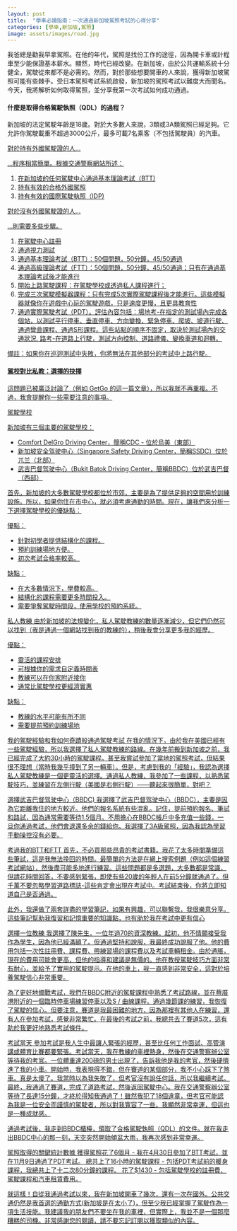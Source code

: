 ```yaml
---
layout: post
title:  "學車必讀指南：一次通過新加坡駕照考試的心得分享"
categories: [學車,新加坡,駕照]
image: assets/images/road.jpg
---
```


我爸總是勸我早拿駕照。在他的年代，駕照是找份工作的途徑，因為開卡車或計程車至少能保證基本薪水。顯然，時代已經改變。在新加坡，由於公共運輸系統十分健全，駕駛從來都不是必需的。然而，對於那些想要開車的人來說，獲得新加坡駕照可能有些棘手。受日本駕照考試系統啟發，新加坡的駕照考試以難度大而聞名。今天，我將解析如何取得駕照，並分享我第一次考試如何成功通過。

#### 什麼是取得合格駕駛執照（QDL）的過程？

新加坡的法定駕駛年齡是18歲。對於大多數人來說，3類或3A類駕照已經足夠。它允許你駕駛載重不超過3000公斤，最多可載7名乘客（不包括駕駛員）的汽車。

<u>對於持有外國駕駛證的人…<u>

…程序相當簡單。根據交通警察網站所述：

1. 在新加坡的任何駕駛中心通過基本理論考試（BTT)
2. 持有有效的合格外國駕照
3. 持有有效的國際駕駛執照（IDP)

<u>對於沒有外國駕駛證的人…<u>

…則需要多些步驟。
1. 在駕駛中心註冊
2. 通過視力測試
3. 通過基本理論考試（BTT）：50個問題，50分鐘，45/50通過
4. 通過高級理論考試（FTT）：50個問題，50分鐘，45/50通過；只有在通過基本理論考試後才能進行
5. 開始上路駕駛課程：在駕駛學校或透過私人課程進行；
6. 完成三次駕駛模擬器課程：只有完成5次實際駕駛課程後才能進行。這些模擬器就像你在遊戲中心玩的駕駛遊戲，只是速度更慢，且更具教育性
7. 通過實際駕駛考試（PDT）。評估內容包括：場地考-在指定的測試場內完成各個站，以測試平行停車、垂直停車、方向變換、緊急停車、爬坡、坡道行駛、通過彎曲課程、通過S形課程。這些站點的順序不固定，取決於測試場內的交通狀況. 路考-在道路上行駛，測試方向控制、道路禮儀、變換車道和迴轉。

備註：如果你在巡迴測試中失敗，你將無法在其他部分的考試中上路行駛。

#### 駕校對比私教：選擇的抉擇
這問題已被廣泛討論了（例如 GetGo 的這一篇文章），所以我就不再重複。不過，我會提醒你一些需要注意的事項。

<u>駕駛學校<u>

新加坡有三個主要的駕駛學校：
+ Comfort DelGro Driving Center，簡稱CDC - 位於烏美（東部）
+ 新加坡安全驾驶中心（Singapore Safety Driving Center，簡稱SSDC）位於兀兰（北部）
+ 武吉巴督驾驶中心（Bukit Batok Driving Center，簡稱BBDC）位於武吉巴督（西部）

首先，新加坡的大多數駕駛學校都位於市郊，主要是為了提供足夠的空間用於訓練設施。所以，如果你住在市中心，就必須考慮通勤的時間。現在，讓我們來分析一下選擇駕駛學校的優缺點：

優點：
+ 針對初學者提供結構化的課程。
+ 預約訓練場地方便。
+ 初次考試合格率較高。

缺點：
+ 在大多數情況下，學費較高。
+ 結構化的課程需要更多時間投入。
+ 需要爭奪駕駛時間段，使用學校的預約系統。

<u>私人教練<u>
由於新加坡的法規變化，私人駕駛教練的數量逐漸減少，但它們仍然可以找到（我是通過一個網站找到我的教練的），稍後我會分享更多我的經歷。

優點：
+ 靈活的課程安排
+ 可根據你的需求自定義時間表
+ 教練可以在你家附近接你
+ 通常比駕駛學校更經濟實惠

缺點：
+ 教練的水平可能有所不同
+ 需要提前預約訓練場地

<u>我的駕駛經驗和我如何奇蹟般通過駕駛考試<u>
在我的情況下，由於我在美國已經有一些駕駛經驗，所以我選擇了私人駕駛教練的路線。在幾年前搬到新加坡之前，我已經完成了大約30小時的駕駛課程。甚至我嘗試參加了當地的駕照考試，但結果很不理想（當時我幾乎撞到了另一輛車）。但是，考慮到我的「經驗」，我認為選擇私人駕駛教練是一個更靈活的選擇。通過私人教練，我參加了一些課程，以熟悉駕駛技巧，並練習在左側行駛（美國是右側行駛）——聽起來很簡單，對吧？

<u>選擇武吉巴督驾驶中心（BBDC)<u>
我選擇了武吉巴督驾驶中心（BBDC），主要是因為它距離我住的地方較近。他們的報名系統有些混亂。記住，提前預約報名、筆試和路試，因為通常需要等待1.5個月。不用擔心在BBDC帳戶中多充值一些錢，一旦你通過考試，他們會退還多余的錢給你。我選擇了3A級駕照，因為我認為學習手動操控沒有必要。

<u>考過我的BTT和FTT<u>
首先，不必買那些昂貴的考試書籍。我花了太多時間準備這些筆試，這是我無法挽回的時間。最簡單的方法是在網上搜索例題（例如這個練習考試網站），然後盡可能多地進行練習。這些問題都是多選題，大多數都是常識，但請花時間回答，不要感到緊張，即使有些20歲的年輕人在前5分鐘就通過了。但千萬不要忽略學習道路標誌-這些肯定會出現在考試中。考試結束後，你將立即知道自己是否通過。

此外，我還做了兩套詳盡的學習筆記，如果有興趣，可以聯繫我，我很樂意分享。這些筆記幫助我復習和記憶重要的知識點，也有助於我在考試中更有信心

<u>選擇一位教練<u>
我選擇了陳先生，一位年過70的資深教練。起初，他不情願接受我作為學生，因為他已經滿額了。但通過堅持和說服，我最終成功說服了他。他的費用包括一次性註冊費、課程費、帶練習場的課程費以及考試車輛租金。由於通脹，現在的費用可能會更高，但他的指導和建議是無價的。他在教授駕駛技巧方面非常有耐心，並給予了實用的駕駛提示。在他的車上，我一直感到非常安全，這對於培養駕駛信心非常重要。

為了更好地備戰考試，我們在BBDC附近的駕駛課程中熟悉了考試路線，並在蔡厝港附近的一個臨時停車場練習停車以及S / 曲線課程。通過幾節課的練習，我恢復了駕駛的信心。但要注意，賽道是我最困難的地方，因為那裡有其他人在練習，還有人在參加考試，感覺非常繁忙。在最後的考試之前，我總共去了賽道5次，這有助於我更好地熟悉考試條件。

<u>考試當天<u>
參加考試是我人生中最讓人緊張的經歷，甚至比任何工作面試、高管演講或體育比賽都要緊張。考試當天，我在教練的車裡熱身，然後在交通警察辦公室等待我的考官。一位體重達200磅的男士出現了，告訴我他是我的考官，然後硬擠進了我的小車。開始時，我表現得不錯，但在賽道的某個部分，我不小心踩下了煞車。真是太傻了。我當時以為我失敗了，但考官沒有說任何話，所以我繼續考試。最終，我通過了賽道，完成了道路考試，然後返回駕駛中心。我在交通警察辦公室等待了長達15分鐘，才終於得知我通過了！雖然我犯了18個違章，但考官可能認為我是一位安全而謹慎的駕駛者，所以對我寬容了一些。我顯然非常幸運，但這也是一種成就感。

通過考試後，我走到BBDC櫃檯，領取了合格駕駛執照（QDL）的文件。就在我走出BBDC中心的那一刻，天空突然開始傾盆大雨，我再次感到非常幸運。

<u>駕照取得的關鍵統計數據<u>
獲得駕照花了6個月 - 我在4月30日參加了BTT考試，並在11月9日通過了PDT考試。 總共上了16小時的駕駛課程 - 包括PDT考試前的暖身課程，我總共上了十二次80分鐘的課程。 花了$1430 - 包括駕駛學校的註冊費、駕駛課程和汽車租賃費用。

就這樣！自從我通過考試以來，我在新加坡開車了幾次，還有一次在國外。公共交通仍然是我首選的通勤方式([新加坡是在太小了](https://fromhktosg.github.io/zh/singapore-PR/))，但至少我已經掌握了駕駛作為一項生活技能。我建議我的朋友們不要坐在我的車裡，但實際上，我並不是一個那麼糟糕的司機。非常感謝您的閱讀，請不要忘記訂閱以獲取類似的內容。